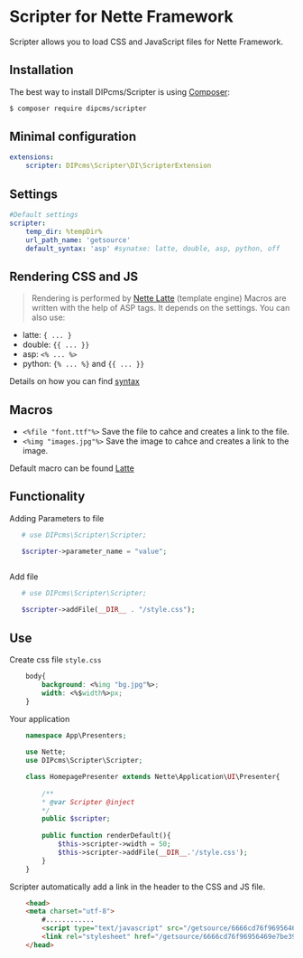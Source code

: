 Scripter for Nette Framework
============================

Scripter allows you to load CSS and JavaScript files for Nette Framework.



Installation
------------

The best way to install DIPcms/Scripter is using  [Composer](http://getcomposer.org/):
```sh
$ composer require dipcms/scripter
```

Minimal configuration
---------------------

```yaml
extensions:
    scripter: DIPcms\Scripter\DI\ScripterExtension
```

Settings
--------

```yaml
#Default settings
scripter:
    temp_dir: %tempDir% 
    url_path_name: 'getsource'
    default_syntax: 'asp' #synatxe: latte, double, asp, python, off
```


Rendering CSS and JS
--------------------

>Rendering is performed by [Nette Latte](https://doc.nette.org/en/2.1/templating#toc-latte) (template engine)
>Macros are written with the help of ASP tags. It depends on the settings. You can also use:

* latte: `{ ... }`
* double: `{{ ... }}`
* asp: `<% ... %>`
* python: `{% ... %}` and `{{ ... }}`

Details on how you can find [syntax](https://doc.nette.org/en/2.1/default-macros#toc-syntax-switching)

Macros
------

* `<%file "font.ttf"%>` Save the file to cahce and creates a link to the file.
* `<%img "images.jpg"%>` Save the image to cahce and creates a link to the image.

Default macro can be found [Latte](https://latte.nette.org/en/macros)


Functionality
-------------

Adding Parameters to file

```php
   # use DIPcms\Scripter\Scripter;

   $scripter->parameter_name = "value"; 
    
```

Add file

```php
   # use DIPcms\Scripter\Scripter;

   $scripter->addFile(__DIR__ . "/style.css"); 
```

Use
---

Create css file `style.css`

```css
    body{
        background: <%img "bg.jpg"%>;
        width: <%$width%>px;
    }
```


Your application

```php
    namespace App\Presenters;
    
    use Nette;
    use DIPcms\Scripter\Scripter;

    class HomepagePresenter extends Nette\Application\UI\Presenter{
    
        /**
        * @var Scripter @inject
        */
        public $scripter;
    
        public function renderDefault(){
            $this->scripter->width = 50;
            $this->scripter->addFile(__DIR__.'/style.css');
        }
    }
```

Scripter automatically add a link in the header to the CSS and JS file.

```html
    <head>
	<meta charset="utf-8">  
        #............
        <script type="text/javascript" src="/getsource/6666cd76f96956469e7be39d750cc7d9/js"></script>
        <link rel="stylesheet" href="/getsource/6666cd76f96956469e7be39d750cc7d9/css">
    </head>
```
